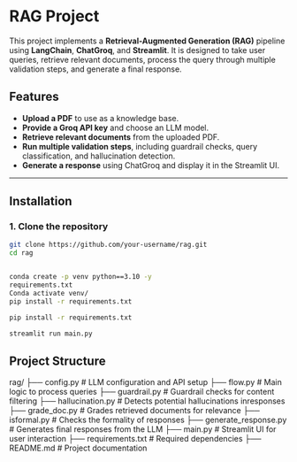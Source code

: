 # RAG Project

This project implements a **Retrieval-Augmented Generation (RAG)** pipeline using **LangChain**, **ChatGroq**, and **Streamlit**. It is designed to take user queries, retrieve relevant documents, process the query through multiple validation steps, and generate a final response.

## Features

- **Upload a PDF** to use as a knowledge base.
- **Provide a Groq API key** and choose an LLM model.
- **Retrieve relevant documents** from the uploaded PDF.
- **Run multiple validation steps**, including guardrail checks, query classification, and hallucination detection.
- **Generate a response** using ChatGroq and display it in the Streamlit UI.

---

## Installation

### 1. Clone the repository

```bash
git clone https://github.com/your-username/rag.git
cd rag


conda create -p venv python==3.10 -y
requirements.txt
Conda activate venv/
pip install -r requirements.txt

pip install -r requirements.txt

streamlit run main.py
```

## Project Structure

rag/
├── config.py              # LLM configuration and API setup
├── flow.py                # Main logic to process queries
├── guardrail.py           # Guardrail checks for content filtering
├── hallucination.py       # Detects potential hallucinations inresponses
├── grade_doc.py           # Grades retrieved documents for relevance
├── isformal.py            # Checks the formality of responses
├── generate_response.py   # Generates final responses from the LLM
├── main.py                # Streamlit UI for user interaction
├── requirements.txt       # Required dependencies
├── README.md              # Project documentation
